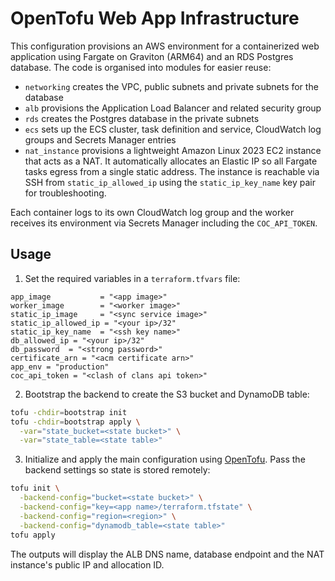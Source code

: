 # OpenTofu Web App Infrastructure

This configuration provisions an AWS environment for a containerized web application using Fargate on Graviton (ARM64) and an RDS Postgres database. The code is organised into modules for easier reuse:

- `networking` creates the VPC, public subnets and private subnets for the database
- `alb` provisions the Application Load Balancer and related security group
- `rds` creates the Postgres database in the private subnets
- `ecs` sets up the ECS cluster, task definition and service, CloudWatch log groups and Secrets Manager entries
- `nat_instance` provisions a lightweight Amazon Linux 2023 EC2 instance that acts as a NAT. It automatically allocates an Elastic IP so all Fargate tasks egress from a single static address. The instance is reachable via SSH from `static_ip_allowed_ip` using the `static_ip_key_name` key pair for troubleshooting.

Each container logs to its own CloudWatch log group and the worker receives its environment via Secrets Manager including the `COC_API_TOKEN`.

## Usage
1. Set the required variables in a `terraform.tfvars` file:

```hcl
app_image           = "<app image>"
worker_image        = "<worker image>"
static_ip_image     = "<sync service image>"
static_ip_allowed_ip = "<your ip>/32"
static_ip_key_name  = "<ssh key name>"
db_allowed_ip = "<your ip>/32"
db_password  = "<strong password>"
certificate_arn = "<acm certificate arn>"
app_env = "production"
coc_api_token = "<clash of clans api token>"
```

2. Bootstrap the backend to create the S3 bucket and DynamoDB table:

```bash
tofu -chdir=bootstrap init
tofu -chdir=bootstrap apply \
  -var="state_bucket=<state bucket>" \
  -var="state_table=<state table>"
```

3. Initialize and apply the main configuration using [OpenTofu](https://opentofu.org/). Pass the backend settings so state is stored remotely:

```bash
tofu init \
  -backend-config="bucket=<state bucket>" \
  -backend-config="key=<app name>/terraform.tfstate" \
  -backend-config="region=<region>" \
  -backend-config="dynamodb_table=<state table>"
tofu apply
```

The outputs will display the ALB DNS name, database endpoint and the NAT instance's public IP and allocation ID.
